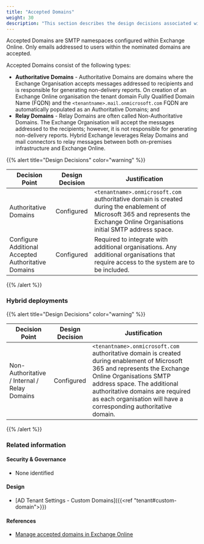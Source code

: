 ```yaml
---
title: "Accepted Domains"
weight: 30
description: "This section describes the design decisions associated with Accepted Domains for system(s) built using ASD's Blueprint for Secure Cloud."
---
```


Accepted Domains are SMTP namespaces configured within Exchange Online. Only emails addressed to users within the nominated domains are accepted.

Accepted Domains consist of the following types:

* **Authoritative Domains** - Authoritative Domains are domains where the Exchange Organisation accepts messages addressed to recipients and is responsible for generating non-delivery reports. On creation of an Exchange Online organisation the tenant domain Fully Qualified Domain Name (FQDN) and the `<tenantname>.mail.onmicrosoft.com` FQDN are automatically populated as an Authoritative Domains; and
* **Relay Domains** - Relay Domains are often called Non-Authoritative Domains. The Exchange Organisation will accept the messages addressed to the recipients; however, it is not responsible for generating non-delivery reports. Hybrid Exchange leverages Relay Domains and mail connectors to relay messages between both on-premises infrastructure and Exchange Online.

{{% alert title="Design Decisions" color="warning" %}}

| Decision Point                                      | Design Decision | Justification                                                                                                                                                                      |
|-----------------------------------------------------|-----------------|------------------------------------------------------------------------------------------------------------------------------------------------------------------------------------|
| Authoritative Domains                               | Configured      | `<tenantname>.onmicrosoft.com` authoritative domain is created during the enablement of Microsoft 365 and represents the Exchange Online Organisations initial SMTP address space. |
| Configure Additional Accepted Authoritative Domains | Configured      | Required to integrate with additional organisations. Any additional organisations that require access to the system are to be included.                                                      |

{{% /alert %}}

### Hybrid deployments

{{% alert title="Design Decisions" color="warning" %}}

| Decision Point                                      | Design Decision | Justification                                                                                                                                                                                                                                                                                |
|-----------------------------------------------------|-----------------|----------------------------------------------------------------------------------------------------------------------------------------------------------------------------------------------------------------------------------------------------------------------------------------------|
| Non-Authoritative / Internal / Relay Domains        | Configured      | `<tenantname>.onmicrosoft.com` authoritative domain is created during enablement of Microsoft 365 and represents the Exchange Online Organisations SMTP address space. The additional authoritative domains are required as each organisation will have a corresponding authoritative domain.|

{{% /alert %}}

### Related information

#### Security & Governance

* None identified

#### Design

* [AD Tenant Settings - Custom Domains]({{<ref "tenant#custom-domain">}})

#### References

* [Manage accepted domains in Exchange Online](https://learn.microsoft.com/exchange/mail-flow-best-practices/manage-accepted-domains/manage-accepted-domains)